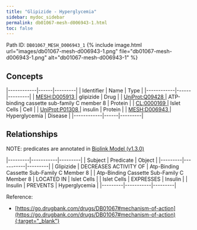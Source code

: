 ```yaml
---
title: "Glipizide - Hyperglycemia"
sidebar: mydoc_sidebar
permalink: db01067-mesh-d006943-1.html
toc: false 
---
```



Path ID: `DB01067_MESH_D006943_1`
{% include image.html url="images/db01067-mesh-d006943-1.png" file="db01067-mesh-d006943-1.png" alt="db01067-mesh-d006943-1" %}

## Concepts

|------------|------|---------|
| Identifier | Name | Type    |
|------------|------|---------|
| <a href="https://identifiers.org/MESH:D005913">MESH:D005913 </a> | glipizide | Drug |
| <a href="https://identifiers.org/UniProt:Q09428">UniProt:Q09428 </a> | ATP-binding cassette sub-family C member 8 | Protein |
| <a href="https://identifiers.org/CL:0000169">CL:0000169 </a> | Islet Cells | Cell |
| <a href="https://identifiers.org/UniProt:P01308">UniProt:P01308 </a> | insulin | Protein |
| <a href="https://identifiers.org/MESH:D006943">MESH:D006943 </a> | Hyperglycemia | Disease |
|------------|------|---------|

## Relationships


NOTE: predicates are annotated in <a href="https://github.com/biolink/biolink-model/releases/tag/v1.3.0">Biolink Model (v1.3.0)</a>

|---------|-----------|---------|
| Subject | Predicate | Object  |
|---------|-----------|---------|
| Glipizide | DECREASES ACTIVITY OF | Atp-Binding Cassette Sub-Family C Member 8 |
| Atp-Binding Cassette Sub-Family C Member 8 | LOCATED IN | Islet Cells |
| Islet Cells | EXPRESSES | Insulin |
| Insulin | PREVENTS | Hyperglycemia |
|---------|-----------|---------|

Reference:
  - [https://go.drugbank.com/drugs/DB01067#mechanism-of-action](https://go.drugbank.com/drugs/DB01067#mechanism-of-action){:target="_blank"}